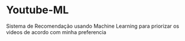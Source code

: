 # Youtube-ML
Sistema de Recomendação usando Machine Learning para priorizar os videos de acordo com minha preferencia
